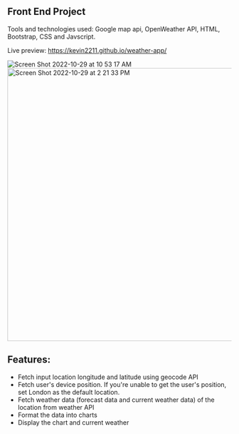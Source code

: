 ## Front End Project 
Tools and technologies used: Google map api, OpenWeather API, HTML, Bootstrap, CSS and Javscript.   

Live preview: https://kevin2211.github.io/weather-app/

![Screen Shot 2022-10-29 at 10 53 17 AM](https://user-images.githubusercontent.com/36496209/198841080-f3b500bc-6d85-46f3-bd30-1bf8bec8a51a.png)
<img width="612" alt="Screen Shot 2022-10-29 at 2 21 33 PM" src="https://user-images.githubusercontent.com/36496209/198849186-75c278fb-10f8-440e-8fee-a41fd255e1d1.png">


## Features:
* Fetch input location longitude and latitude using geocode API
* Fetch user's device position. If you're unable to get the user's position, set London as the default location.
* Fetch weather data (forecast data and current weather data) of the location from weather API
* Format the data into charts
* Display the chart and current weather
